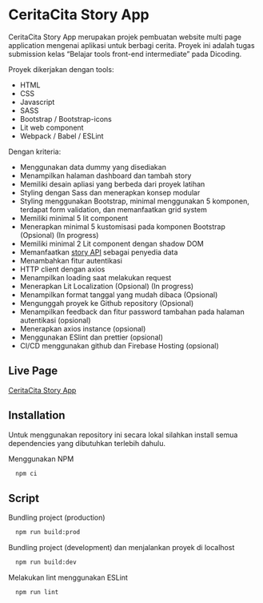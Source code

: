 # CeritaCita Story App

CeritaCita Story App merupakan projek pembuatan website multi page application mengenai aplikasi untuk berbagi cerita. Proyek ini adalah tugas submission kelas “Belajar tools front-end intermediate” pada Dicoding.

Proyek dikerjakan dengan tools:

- HTML
- CSS
- Javascript
- SASS
- Bootstrap / Bootstrap-icons
- Lit web component
- Webpack / Babel / ESLint

Dengan kriteria:

- Menggunakan data dummy yang disediakan
- Menampilkan halaman dashboard dan tambah story
- Memiliki desain apliasi yang berbeda dari proyek latihan
- Styling dengan Sass dan menerapkan konsep modular
- Styling menggunakan Bootstrap, minimal menggunakan 5 komponen, terdapat form validation, dan memanfaatkan grid system
- Memiliki minimal 5 lit component
- Menerapkan minimal 5 kustomisasi pada komponen Bootstrap (Opsional) (In progress)
- Memiliki minimal 2 Lit component dengan shadow DOM
- Memanfaatkan [story API](https://story-api.dicoding.dev/v1/#/) sebagai penyedia data
- Menambahkan fitur autentikasi
- HTTP client dengan axios
- Menampilkan loading saat melakukan request
- Menerapkan Lit Localization (Opsional) (In progress)
- Menampilkan format tanggal yang mudah dibaca (Opsional)
- Mengunggah proyek ke Github repository (Opsional)
- Menampilkan feedback dan fitur password tambahan pada halaman autentikasi (opsional)
- Menerapkan axios instance (opsional)
- Menggunakan ESlint dan prettier (opsional)
- CI/CD menggunakan github dan Firebase Hosting (opsional)

## Live Page

[CeritaCita Story App](https://ceritacita.netlify.app/)

## Installation

Untuk menggunakan repository ini secara lokal silahkan install semua dependencies yang dibutuhkan terlebih dahulu.

Menggunakan NPM

```bash
  npm ci
```

## Script

Bundling project (production)

```bash
  npm run build:prod
```

Bundling project (development) dan menjalankan proyek di localhost

```bash
  npm run build:dev
```

Melakukan lint menggunakan ESLint

```bash
  npm run lint
```
